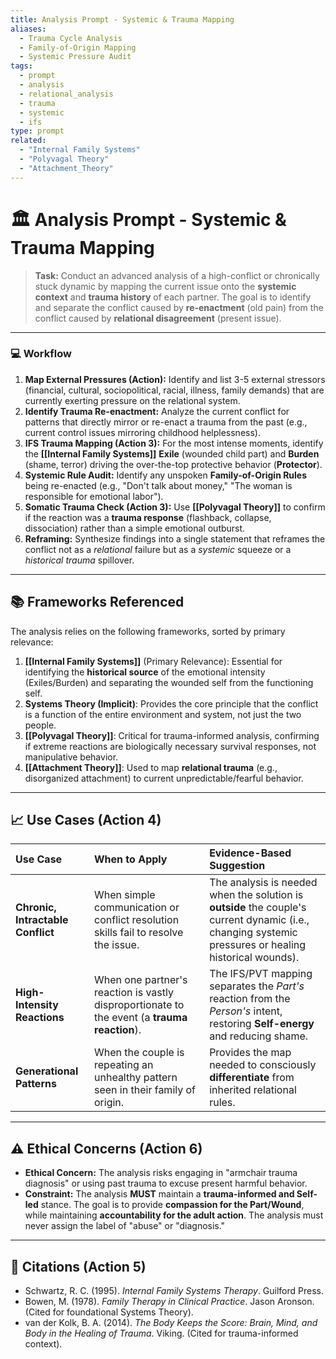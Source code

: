 ```yaml
---
title: Analysis Prompt - Systemic & Trauma Mapping
aliases:
  - Trauma Cycle Analysis
  - Family-of-Origin Mapping
  - Systemic Pressure Audit
tags:
  - prompt
  - analysis
  - relational_analysis
  - trauma
  - systemic
  - ifs
type: prompt
related:
  - "Internal Family Systems"
  - "Polyvagal Theory"
  - "Attachment_Theory"
---
```


<!-- @format -->

# 🏛️ Analysis Prompt - Systemic & Trauma Mapping

> **Task:** Conduct an advanced analysis of a high-conflict or chronically stuck dynamic
> by mapping the current issue onto the **systemic context** and **trauma history** of
> each partner. The goal is to identify and separate the conflict caused by
> **re-enactment** (old pain) from the conflict caused by **relational disagreement**
> (present issue).

---

### 💻 Workflow

1. **Map External Pressures (Action):** Identify and list 3-5 external stressors
   (financial, cultural, sociopolitical, racial, illness, family demands) that are
   currently exerting pressure on the relational system.
2. **Identify Trauma Re-enactment:** Analyze the current conflict for patterns that
   directly mirror or re-enact a trauma from the past (e.g., current control issues
   mirroring childhood helplessness).
3. **IFS Trauma Mapping (Action 3):** For the most intense moments, identify the
   **[[Internal Family Systems]]** **Exile** (wounded child part) and **Burden** (shame,
   terror) driving the over-the-top protective behavior (**Protector**).
4. **Systemic Rule Audit:** Identify any unspoken **Family-of-Origin Rules** being
   re-enacted (e.g., "Don't talk about money," "The woman is responsible for emotional
   labor").
5. **Somatic Trauma Check (Action 3):** Use **[[Polyvagal Theory]]** to confirm if the
   reaction was a **trauma response** (flashback, collapse, dissociation) rather than a
   simple emotional outburst.
6. **Reframing:** Synthesize findings into a single statement that reframes the conflict
   not as a _relational_ failure but as a _systemic_ squeeze or a _historical trauma_
   spillover.

---

## 📚 Frameworks Referenced

The analysis relies on the following frameworks, sorted by primary relevance:

1. **[[Internal Family Systems]]** (Primary Relevance): Essential for identifying the
   **historical source** of the emotional intensity (Exiles/Burden) and separating the
   wounded self from the functioning self.
2. **Systems Theory (Implicit)**: Provides the core principle that the conflict is a
   function of the entire environment and system, not just the two people.
3. **[[Polyvagal Theory]]**: Critical for trauma-informed analysis, confirming if
   extreme reactions are biologically necessary survival responses, not manipulative
   behavior.
4. **[[Attachment Theory]]**: Used to map **relational trauma** (e.g., disorganized
   attachment) to current unpredictable/fearful behavior.

---

## 📈 Use Cases (Action 4)

| Use Case                          | When to Apply                                                                                | Evidence-Based Suggestion                                                                                                                              |
| :-------------------------------- | :------------------------------------------------------------------------------------------- | :----------------------------------------------------------------------------------------------------------------------------------------------------- |
| **Chronic, Intractable Conflict** | When simple communication or conflict resolution skills fail to resolve the issue.           | The analysis is needed when the solution is **outside** the couple's current dynamic (i.e., changing systemic pressures or healing historical wounds). |
| **High-Intensity Reactions**      | When one partner's reaction is vastly disproportionate to the event (a **trauma reaction**). | The IFS/PVT mapping separates the _Part's_ reaction from the _Person's_ intent, restoring **Self-energy** and reducing shame.                          |
| **Generational Patterns**         | When the couple is repeating an unhealthy pattern seen in their family of origin.            | Provides the map needed to consciously **differentiate** from inherited relational rules.                                                              |

---

## ⚠️ Ethical Concerns (Action 6)

- **Ethical Concern:** The analysis risks engaging in "armchair trauma diagnosis" or
  using past trauma to excuse present harmful behavior.
- **Constraint:** The analysis **MUST** maintain a **trauma-informed and Self-led**
  stance. The goal is to provide **compassion for the Part/Wound**, while maintaining
  **accountability for the adult action**. The analysis must never assign the label of
  "abuse" or "diagnosis."

---

## 📖 Citations (Action 5)

- Schwartz, R. C. (1995). _Internal Family Systems Therapy_. Guilford Press.
- Bowen, M. (1978). _Family Therapy in Clinical Practice_. Jason Aronson. (Cited for
  foundational Systems Theory).
- van der Kolk, B. A. (2014). _The Body Keeps the Score: Brain, Mind, and Body in the
  Healing of Trauma_. Viking. (Cited for trauma-informed context).
